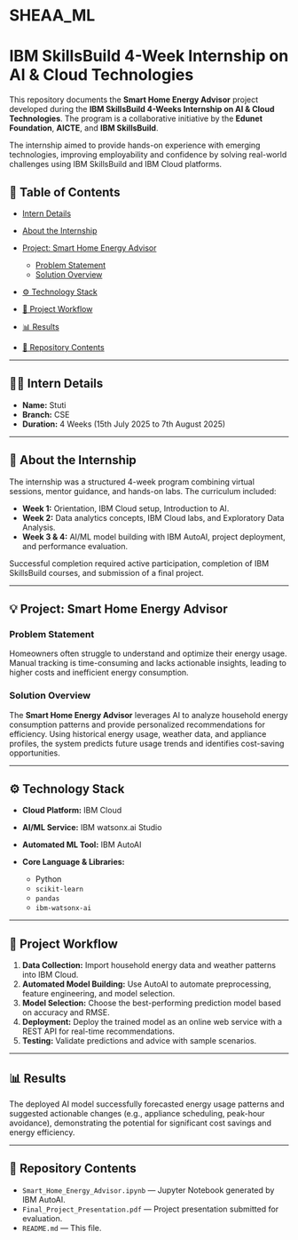 # SHEAA_ML
# IBM SkillsBuild 4-Week Internship on AI & Cloud Technologies

This repository documents the **Smart Home Energy Advisor** project developed during the **IBM SkillsBuild 4-Weeks Internship on AI & Cloud Technologies**.
The program is a collaborative initiative by the **Edunet Foundation**, **AICTE**, and **IBM SkillsBuild**.

The internship aimed to provide hands-on experience with emerging technologies, improving employability and confidence by solving real-world challenges using IBM SkillsBuild and IBM Cloud platforms.

## 📝 Table of Contents

* [Intern Details](#intern-details)
* [About the Internship](#about-the-internship)
* [Project: Smart Home Energy Advisor](#project-smart-home-energy-advisor)

  * [Problem Statement](#problem-statement)
  * [Solution Overview](#solution-overview)
* [⚙️ Technology Stack](#️-technology-stack)
* [🚀 Project Workflow](#-project-workflow)
* [📊 Results](#-results)
* [📁 Repository Contents](#-repository-contents)

---

## 👨‍💻 Intern Details

* **Name:** Stuti
* **Branch:** CSE
* **Duration:** 4 Weeks (15th July 2025 to 7th August 2025)

---

## 📖 About the Internship

The internship was a structured 4-week program combining virtual sessions, mentor guidance, and hands-on labs. The curriculum included:

* **Week 1:** Orientation, IBM Cloud setup, Introduction to AI.
* **Week 2:** Data analytics concepts, IBM Cloud labs, and Exploratory Data Analysis.
* **Week 3 & 4:** AI/ML model building with IBM AutoAI, project deployment, and performance evaluation.

Successful completion required active participation, completion of IBM SkillsBuild courses, and submission of a final project.

---

## 💡 Project: Smart Home Energy Advisor

### Problem Statement

Homeowners often struggle to understand and optimize their energy usage. Manual tracking is time-consuming and lacks actionable insights, leading to higher costs and inefficient energy consumption.

### Solution Overview

The **Smart Home Energy Advisor** leverages AI to analyze household energy consumption patterns and provide personalized recommendations for efficiency. Using historical energy usage, weather data, and appliance profiles, the system predicts future usage trends and identifies cost-saving opportunities.

---

## ⚙️ Technology Stack

* **Cloud Platform:** IBM Cloud
* **AI/ML Service:** IBM watsonx.ai Studio
* **Automated ML Tool:** IBM AutoAI
* **Core Language & Libraries:**

  * Python
  * `scikit-learn`
  * `pandas`
  * `ibm-watsonx-ai`

---

## 🚀 Project Workflow

1. **Data Collection:** Import household energy data and weather patterns into IBM Cloud.
2. **Automated Model Building:** Use AutoAI to automate preprocessing, feature engineering, and model selection.
3. **Model Selection:** Choose the best-performing prediction model based on accuracy and RMSE.
4. **Deployment:** Deploy the trained model as an online web service with a REST API for real-time recommendations.
5. **Testing:** Validate predictions and advice with sample scenarios.

---

## 📊 Results

The deployed AI model successfully forecasted energy usage patterns and suggested actionable changes (e.g., appliance scheduling, peak-hour avoidance), demonstrating the potential for significant cost savings and energy efficiency.

---

## 📁 Repository Contents

* `Smart_Home_Energy_Advisor.ipynb` — Jupyter Notebook generated by IBM AutoAI.
* `Final_Project_Presentation.pdf` — Project presentation submitted for evaluation.
* `README.md` — This file.

